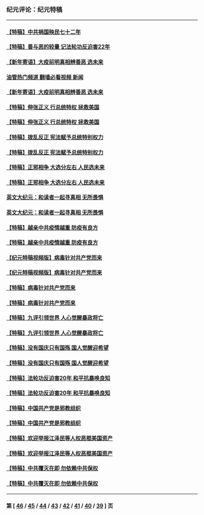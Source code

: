 ### 纪元评论：纪元特稿
---
#### [【特稿】中共祸国殃民七十二年](../../pages/nsc424/n13272607.md?10140330) 
#### [【特稿】善与恶的较量 记法轮功反迫害22年](../../pages/nsc424/n13086597.md?10140330) 
#### [【新年寄语】大疫前明真相辨善恶 选未来](../../pages/nsc424/n12660855.md?10140330) 
#### [油管热门频道 翻墙必看视频 新闻](ok?10140330)
#### [【新年寄语】大疫前明真相辨善恶 选未来](../../pages/nsc424/n12660855.md?10140330) 
#### [【特稿】伸张正义 行总统特权 拯救美国](../../pages/nsc424/n12616806.md?10140330) 
#### [【特稿】伸张正义 行总统特权 拯救美国](../../pages/nsc424/n12616806.md?10140330) 
#### [【特稿】拨乱反正 宪法赋予总统特别权力](../../pages/nsc424/n12598306.md?10140330) 
#### [【特稿】拨乱反正 宪法赋予总统特别权力](../../pages/nsc424/n12598306.md?10140330) 
#### [【特稿】正邪相争 大选分左右 人民选未来](../../pages/nsc424/n12545208.md?10140330) 
#### [【特稿】正邪相争 大选分左右 人民选未来](../../pages/nsc424/n12545208.md?10140330) 
#### [英文大纪元：和读者一起寻真相 无所畏惧](../../pages/nsc424/n12542027.md?10140330) 
#### [英文大纪元：和读者一起寻真相 无所畏惧](../../pages/nsc424/n12542027.md?10140330) 
#### [【特稿】越亲中共疫情越重 防疫有良方](../../pages/nsc424/n12042989.md?10140330) 
#### [【特稿】越亲中共疫情越重 防疫有良方](../../pages/nsc424/n12042989.md?10140330) 
#### [【纪元特稿视频版】病毒针对共产党而来](../../pages/nsc424/n11977328.md?10140330) 
#### [【纪元特稿视频版】病毒针对共产党而来](../../pages/nsc424/n11977328.md?10140330) 
#### [【特稿】病毒针对共产党而来](../../pages/nsc424/n11928818.md?10140330) 
#### [【特稿】病毒针对共产党而来](../../pages/nsc424/n11928818.md?10140330) 
#### [【特稿】九评引领世界 人心觉醒暴政将亡](../../pages/nsc424/n11660496.md?10140330) 
#### [【特稿】九评引领世界 人心觉醒暴政将亡](../../pages/nsc424/n11660496.md?10140330) 
#### [【特稿】没有国庆只有国殇 国人觉醒迎希望](../../pages/nsc424/n11549354.md?10140330) 
#### [【特稿】没有国庆只有国殇 国人觉醒迎希望](../../pages/nsc424/n11549354.md?10140330) 
#### [【特稿】法轮功反迫害20年 和平抗暴唤良知](../../pages/nsc424/n11389135.md?10140330) 
#### [【特稿】法轮功反迫害20年 和平抗暴唤良知](../../pages/nsc424/n11389135.md?10140330) 
#### [【特稿】中国共产党是邪教组织](../../pages/nsc424/n11355551.md?10140330) 
#### [【特稿】中国共产党是邪教组织](../../pages/nsc424/n11355551.md?10140330) 
#### [【特稿】欢迎举报江泽民等人权恶棍美国资产](../../pages/nsc424/n11303040.md?10140330) 
#### [【特稿】欢迎举报江泽民等人权恶棍美国资产](../../pages/nsc424/n11303040.md?10140330) 
#### [【特稿】中共覆灭在即 勿依赖中共保权](../../pages/nsc424/n11278510.md?10140330) 
#### [【特稿】中共覆灭在即 勿依赖中共保权](../../pages/nsc424/n11278510.md?10140330) 

---
#### 第 [ [46](./46.md?10140330) / [45](./45.md?10140330) / [44](./44.md?10140330) / [43](./43.md?10140330) / [42](./42.md?10140330) / [41](./41.md?10140330) / [40](./40.md?10140330) / [39](./39.md?10140330) ] 页
